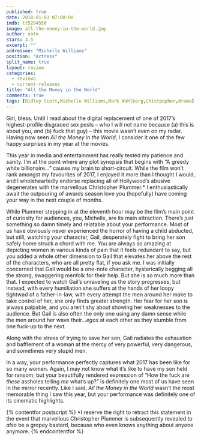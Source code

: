 ```yaml
---
published: true
date: 2018-01-03 07:00:00
imdb: tt5294550
image: all-the-money-in-the-world.jpg
author: natm
stars: 3.5
excerpt: ""
addressee: "Michelle Williams"
position: "Actress"
split_name: true
layout: review
categories: 
  - reviews
  - current-releases
title: "All the Money in the World"
comments: true
tags: [Ridley Scott,Michelle Williams,Mark Wahlberg,Chistpopher,drama]
---
```

Girl, bless. Until I read about the digital replacement of one of 2017’s highest-profile disgraced sex pests – who I will not name because (a) this is about you, and (b) fuck that guy) – this movie wasn’t even on my radar. Having now seen _All the Money in the World_, I consider it one of the few happy surprises in my year at the movies.

This year in media and entertainment has really tested my patience and sanity. I’m at the point where any plot synopsis that begins with “A greedy white billionaire…” causes my brain to short-circuit. While the film won’t rank amongst my favourites of 2017, I enjoyed it more than I thought I would, and I wholeheartedly endorse replacing all of Hollywood’s abusive degenerates with the marvellous Christopher Plummer.\* I enthusiastically await the outpouring of awards season love you (hopefully) have coming your way in the next couple of months.

While Plummer stepping in at the eleventh hour may be the film’s main point of curiosity for audiences, you, Michelle, are its main attraction. There’s just something so damn timely and relatable about your performance. Most of us have obviously never experienced the horror of having a child abducted, but still, watching your character, Gail, desperately fight to bring her son safely home struck a chord with me. You are always so amazing at depicting women in various kinds of pain that it feels redundant to say, but you added a whole other dimension to Gail that elevates her above the rest of the characters, who are all pretty flat, if you ask me. I was initially concerned that Gail would be a one-note character, hysterically begging all the strong, swaggering menfolk for their help. But she is so much more than that. I expected to watch Gail’s unraveling as the story progresses, but instead, with every humiliation she suffers at the hands of her loopy tightwad of a father-in-law, with every attempt the men around her make to take control of her, she only finds greater strength. Her fear for her son is always palpable, and you aren’t shy about showing her weaknesses to the audience. But Gail is also often the only one using any damn sense while the men around her wave their…_egos_ at each other as they stumble from one fuck-up to the next.

Along with the stress of trying to save her son, Gail radiates the exhaustion and bafflement of a woman at the mercy of very powerful, very dangerous, and sometimes very stupid men.

In a way, your performance perfectly captures what 2017 has been like for so many women. Again, I may not know what it’s like to have my son held for ransom, but your beautifully rendered expression of “How the fuck are _these_ assholes telling _me_ what’s up?” is definitely one most of us have seen in the mirror recently. Like I said, _All the Money in the World_ wasn’t the most memorable thing I saw this year, but your performance was definitely one of its cinematic highlights.

{% contentfor postscript %}
\*I reserve the right to retract this statement in the event that marvellous Christopher Plummer is subsequently revealed to _also_ be a gropey bastard, because who even knows anything about anyone anymore.
{% endcontentfor %}